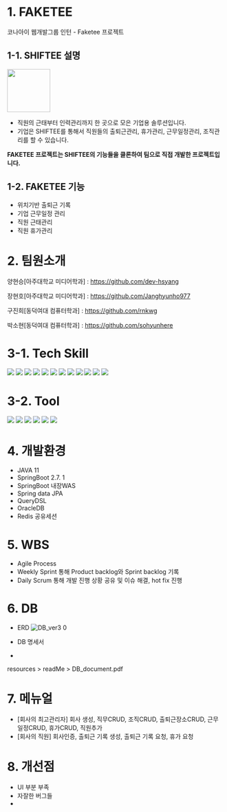 # 1. FAKETEE 
코나아이 웹개발그룹 인턴 - Faketee 프로젝트

## 1-1. SHIFTEE 설명
<img src="https://user-images.githubusercontent.com/87631304/209618027-d492e7bc-f059-46d5-9f40-d5d4c0124f46.png" width="100" height="100">

- 직원의 근태부터 인력관리까지 한 곳으로 모은 기업용 솔루션입니다.
- 기업은 SHIFTEE를 통해서 직원들의 출퇴근관리, 휴가관리, 근무일정관리, 조직관리를 할 수 있습니다. 

**FAKETEE 프로젝트는 SHIFTEE의 기능들을 클론하여 팀으로 직접 개발한 프로젝트입니다.**

## 1-2. FAKETEE 기능
- 위치기반 출퇴근 기록
- 기업 근무일정 관리
- 직원 근태관리
- 직원 휴가관리

# 2. 팀원소개
양현승[아주대학교 미디어학과] : https://github.com/dev-hsyang

장현호[아주대학교 미디어학과] : https://github.com/Janghyunho977

구진희[동덕여대 컴퓨터학과] : https://github.com/rnkwg

박소현[동덕여대 컴퓨터학과] : https://github.com/sohyunhere

# 3-1. Tech Skill
<img src="https://img.shields.io/badge/Java-007396?style=for-the-badge&logo=java&logoColor=white"/> <img src="https://img.shields.io/badge/Spring%20Boot-6DB33F.svg?&style=for-the-badge&logo=SpringBoot&logoColor=white"/> <img src="https://img.shields.io/badge/gradle-02303A?style=for-the-badge&logo=gradle&logoColor=white"> <img src="https://img.shields.io/badge/Spring%20Security-6DB33F.svg?&style=for-the-badge&logo=SpringSecurity&logoColor=white"/> <img src="https://img.shields.io/badge/JPA-6DB33F.svg?&style=for-the-badge&logo=JPA&logoColor=white"/> <img src="https://img.shields.io/badge/QueryDSL-00599C.svg?&style=for-the-badge&logo=QueryDSL&logoColor=white"/> <img src="https://img.shields.io/badge/oracle-F80000?style=for-the-badge&logo=oracle&logoColor=white"> <img src="https://img.shields.io/badge/Redis-DC382D.svg?&style=for-the-badge&logo=Redis&logoColor=white"/> <img src="https://img.shields.io/badge/JavaScript-F7DF1E.svg?&style=for-the-badge&logo=JavaScript&logoColor=white"/> <img src="https://img.shields.io/badge/HTML5-E34F26.svg?&style=for-the-badge&logo=HTML5&logoColor=white"/>
<img src="https://img.shields.io/badge/jQuery-0769AD.svg?&style=for-the-badge&logo=jQuery&logoColor=white"/> <img src="https://img.shields.io/badge/Thymleaf-007396?style=for-the-badge&logo=Thymleaf&logoColor=white"/>

# 3-2. Tool
<img src="https://img.shields.io/badge/GitHub-181717.svg?&style=for-the-badge&logo=GitHub&logoColor=white"> <img src="https://img.shields.io/badge/IntelliJ IDEA-000000.svg?style=for-the-badge&logo=IntelliJ IDEA&logoColor=white"/> <img src="https://img.shields.io/badge/Figma-F24E1E.svg?&style=for-the-badge&logo=Figma&logoColor=white"/> <img src="https://img.shields.io/badge/Exerd-007396?style=for-the-badge&logo=Exerd&logoColor=white"/> <img src="https://img.shields.io/badge/SqlDeveloper-007396?style=for-the-badge&logo=SqlDelveloper&logoColor=white"/> <img src="https://img.shields.io/badge/Microsoft Teams-6264A7.svg?&style=for-the-badge&logo=Microsoft Teams&logoColor=white">

# 4. 개발환경
- JAVA 11
- SpringBoot 2.7. 1
- SpringBoot 내장WAS
- Spring data JPA
- QueryDSL
- OracleDB
- Redis 공유세션

# 5. WBS
- Agile Process
- Weekly Sprint 통해 Product backlog와 Sprint backlog 기록
- Daily Scrum 통해 개발 진행 상황 공유 및 이슈 해결, hot fix 진행

# 6. DB
- ERD
![DB_ver3 0](https://user-images.githubusercontent.com/87631304/209628014-6d1c291b-bb83-48d9-94eb-a9047a106aee.png)

- DB 명세서
- 
resources > readMe > DB_document.pdf

# 7. 메뉴얼
- [회사의 최고관리자] 회사 생성, 직무CRUD, 조직CRUD, 출퇴근장소CRUD, 근무일정CRUD, 휴가CRUD, 직원추가
- [회사의 직원] 회사인증, 출퇴근 기록 생성, 출퇴근 기록 요청, 휴가 요청

# 8. 개선점
- UI 부분 부족
- 자잘한 버그들
- 
